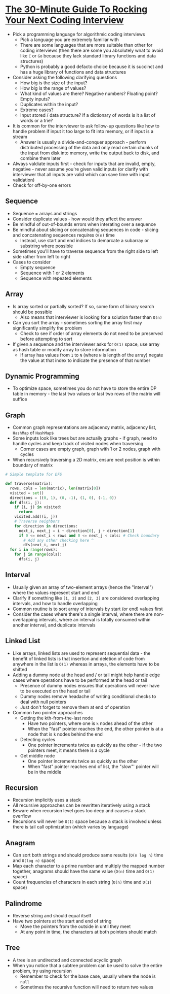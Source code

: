 # [The 30-Minute Guide To Rocking Your Next Coding Interview](https://medium.com/free-code-camp/coding-interviews-for-dummies-5e048933b82b)

* Pick a programming language for algorithmic coding interviews
  * Pick a language you are extremely familiar with
  * There are some languages that are more suitable than other for coding interviews (then there are some you absolutely wnat to avoid like `C` or `Go` because they lack standard library functions and data structures)
  * Python is probably a good defacto choice because it is succinct and has a huge library of functions and data structures
* Consider asking the following clarifying questions
  * How big is the size of the input?
  * How big is the range of values?
  * What kind of values are there? Negative numbers? Floating point? Empty inputs?
  * Duplicates within the input?
  * Extreme cases?
  * Input stored / data structure? If a dictionary of words is it a list of words or a trie?
* It is common for the interviewer to ask follow-up questions like how to handle problem if input it too large to fit into memory, or if input is a stream
  * Answer is usually a divide-and-conquer approach - perform distributed processing of the data and only read certain chunks of the input from disk into memory, write the output back to disk, and combine them later
* Always valdiate inputs first - check for inputs that are invalid, empty, negative - never assume you're given valid inputs (or clarify with interviewer that all inputs are valid which can save time with input validation)
* Check for off-by-one errors

## Sequence

* Sequence = arrays and strings
* Consider duplicate values - how would they affect the answer
* Be mindful of out-of-bounds errors when interating over a sequence
* Be mindful about slicing or concatenating sequences in code - slicing and concatenating sequences requires `O(n)` time
  * Instead, use start and end indices to demarcate a subarray or substring where possible
* Sometimes you'll have to traverse sequence from the right side to left side rather from left to right
* Cases to consider
  * Empty sequence
  * Sequence with 1 or 2 elements
  * Sequence with repeated elements

## Array

* Is array sorted or partially sorted? If so, some form of binary search should be possible
  * Also means that interviewer is looking for a solution faster than `O(n)`
* Can you sort the array - sometimes sorting the array first may significantly simplify the problem
  * Check to see if order of array elements do not need to be preserved before attempting to sort
* If given a sequence and the interviewer asks for `O(1)` space, use array as hash table or modify array to store information
  * If array has values from `1` to `N` (where `N` is length of the array) negate the value at that index to indicate the presence of that number

## Dynamic Programming

* To optimize space, sometimes you do not have to store the entire DP table in memory - the last two values or last two rows of the matrix will suffice

## Graph

* Common graph representations are adjacency matrix, adjacency list, `HashMap` of `HashMap`s
* Some inputs look like trees but are actually graphs - if graph, need to handle cycles and keep track of visited nodes when traversing
  * Corner cases are empty graph, graph with 1 or 2 nodes, graph with cycles
* When recursively traversing a 2D matrix, ensure next position is within boundary of matrix

```python
# Simple template for DFS

def traverse(matrix):
  rows, cols = len(matrix), len(matrix[0])
  visited = set()
  directions = ((0, 1), (0, -1), (1, 0), (-1, 0))
  def dfs(i, j):
    if (i, j) in visited:
      return
    visited.add((i, j))
    # Traverse neighbors
    for direction in directions:
      next_i, next_j = i + direction[0], j + direction[1]
      if 0 <= next_i < rows and 0 <= next_j < cols: # Check boundary
        # Add any other checking here ^
        dfs(next_i, next_j)
  for i in range(rows):
    for j in range(cols):
      dfs(i, j)
```

## Interval

* Usually given an array of two-element arrays (hence the "interval") where the values represent start and end
* Clarify if something like `[1, 2]` and `[2, 3]` are considered overlapping intervals, and how to handle overlapping
* Common routine is to sort array of intervals by start (or end) values first
* Consider the cases where there's a single interval, where there are non-overlapping intervals, where an interval is totally consumed within another interval, and duplicate intervals

## Linked List

* Like arrays, linked lists are used to represent sequential data - the benefit of linked lists is that insertion and deletion of code from anywhere in the list is `O(1)` whereas in arrays, the elements have to be shifted
* Adding a dummy node at the head and / or tail might help handle edge cases where operations have to be performed at the head or tail
  * Presence of dummy nodes ensures that operations will never have to be executed on the head or tail
  * Dummy nodes remove headache of writing conditional checks to deal with null pointers
  * Just don't forget to remove them at end of operation
* Common two pointer approaches
  * Getting the kth-from-the-last node
    * Have two pointers, where one is `k` nodes ahead of the other
    * When the "fast" pointer reaches the end, the other pointer is at a node that is `k` nodes behind the end
  * Detecting cycles
    * One pointer increments twice as quickly as the other - if the two pointers meet, it means there is a cycle
  * Get middle node
    * One pointer increments twice as quickly as the other
    * When "fast" pointer reaches end of list, the "slow"' pointer will be in the middle

## Recursion

* Recursion implicitly uses a stack
* All recursive approaches can be rewritten iteratively using a stack
* Beware when recursion level goes too deep and causes a stack overflow
* Recursions will never be `O(1)` space because a stack is involved unless there is tail call optimization (which varies by language)

## Anagram

* Can sort both strings and should produce same results (`O(n log n)` time and `O(log n)` space)
* Map each character to a prime number and multiply the mapped number together, anagrams should have the same value (`O(n)` time and `O(1)` space)
* Count frequencies of characters in each string (`O(n)` time and `O(1)` space)

## Palindrome

* Reverse string and should equal itself
* Have two pointers at the start and end of string
  * Move the pointers from the outside in until they meet
  * At any point in time, the characters at both pointers should match

## Tree

* A tree is an undirected and connected acyclic graph
* When you notice that a subtree problem can be used to solve the entire problem, try using recursion
  * Remember to check for the base case, usually where the node is `null`
  * Sometimes the recursive function will need to return two values